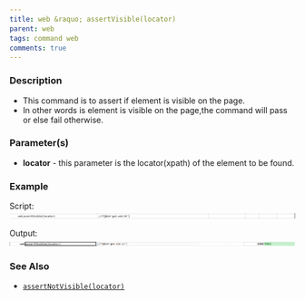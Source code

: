 ```yaml
---
title: web &raquo; assertVisible(locator)
parent: web
tags: command web
comments: true
---
```


### Description

- This command is to assert if element is visible on the page.
- In other words is element is visible on the page,the command will pass or else fail otherwise.

### Parameter(s)

- **locator** - this parameter is the locator(xpath) of the element to be found.

### Example

Script:<br/>
![](image/assertVisible_01.png)

Output:<br/>
![](image/assertVisible_02.png)

### See Also

- [`assertNotVisible(locator)`](assertNotVisible(locator).html)